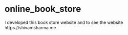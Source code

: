 # online_book_store
I developed this book store website and to see the website https.//shivamsharma.me
